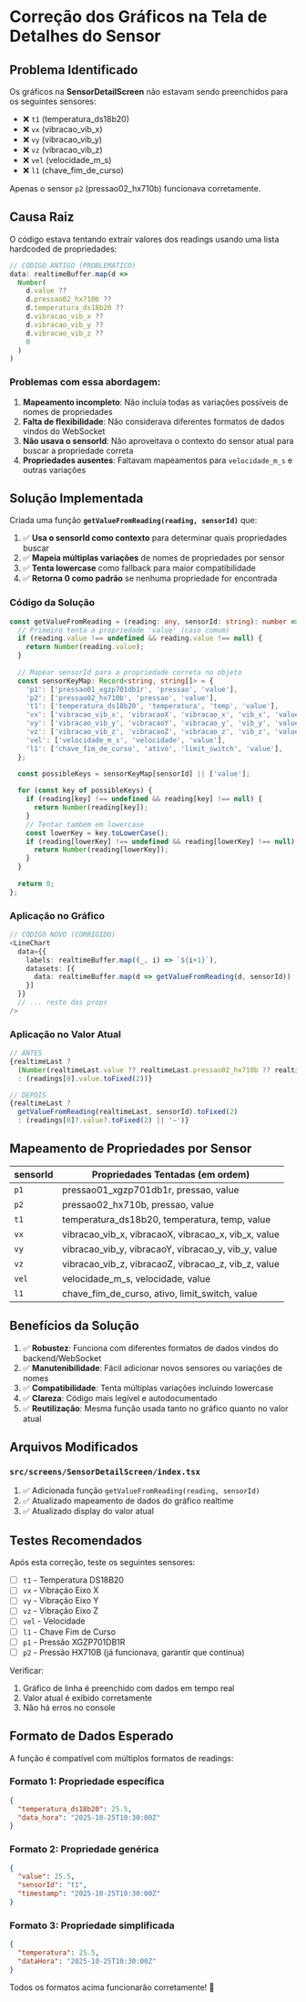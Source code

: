 # Correção dos Gráficos na Tela de Detalhes do Sensor

## Problema Identificado

Os gráficos na **SensorDetailScreen** não estavam sendo preenchidos para os seguintes sensores:
- ❌ `t1` (temperatura_ds18b20)
- ❌ `vx` (vibracao_vib_x)
- ❌ `vy` (vibracao_vib_y)
- ❌ `vz` (vibracao_vib_z)
- ❌ `vel` (velocidade_m_s)
- ❌ `l1` (chave_fim_de_curso)

Apenas o sensor `p2` (pressao02_hx710b) funcionava corretamente.

## Causa Raiz

O código estava tentando extrair valores dos readings usando uma lista hardcoded de propriedades:

```typescript
// CÓDIGO ANTIGO (PROBLEMÁTICO)
data: realtimeBuffer.map(d => 
  Number(
    d.value ?? 
    d.pressao02_hx710b ?? 
    d.temperatura_ds18b20 ?? 
    d.vibracao_vib_x ?? 
    d.vibracao_vib_y ?? 
    d.vibracao_vib_z ?? 
    0
  )
)
```

### Problemas com essa abordagem:

1. **Mapeamento incompleto**: Não incluía todas as variações possíveis de nomes de propriedades
2. **Falta de flexibilidade**: Não considerava diferentes formatos de dados vindos do WebSocket
3. **Não usava o sensorId**: Não aproveitava o contexto do sensor atual para buscar a propriedade correta
4. **Propriedades ausentes**: Faltavam mapeamentos para `velocidade_m_s` e outras variações

## Solução Implementada

Criada uma função **`getValueFromReading(reading, sensorId)`** que:

1. ✅ **Usa o sensorId como contexto** para determinar quais propriedades buscar
2. ✅ **Mapeia múltiplas variações** de nomes de propriedades por sensor
3. ✅ **Tenta lowercase** como fallback para maior compatibilidade
4. ✅ **Retorna 0 como padrão** se nenhuma propriedade for encontrada

### Código da Solução

```typescript
const getValueFromReading = (reading: any, sensorId: string): number => {
  // Primeiro tenta a propriedade 'value' (caso comum)
  if (reading.value !== undefined && reading.value !== null) {
    return Number(reading.value);
  }
  
  // Mapear sensorId para a propriedade correta no objeto
  const sensorKeyMap: Record<string, string[]> = {
    'p1': ['pressao01_xgzp701db1r', 'pressao', 'value'],
    'p2': ['pressao02_hx710b', 'pressao', 'value'],
    't1': ['temperatura_ds18b20', 'temperatura', 'temp', 'value'],
    'vx': ['vibracao_vib_x', 'vibracaoX', 'vibracao_x', 'vib_x', 'value'],
    'vy': ['vibracao_vib_y', 'vibracaoY', 'vibracao_y', 'vib_y', 'value'],
    'vz': ['vibracao_vib_z', 'vibracaoZ', 'vibracao_z', 'vib_z', 'value'],
    'vel': ['velocidade_m_s', 'velocidade', 'value'],
    'l1': ['chave_fim_de_curso', 'ativo', 'limit_switch', 'value'],
  };

  const possibleKeys = sensorKeyMap[sensorId] || ['value'];
  
  for (const key of possibleKeys) {
    if (reading[key] !== undefined && reading[key] !== null) {
      return Number(reading[key]);
    }
    // Tentar também em lowercase
    const lowerKey = key.toLowerCase();
    if (reading[lowerKey] !== undefined && reading[lowerKey] !== null) {
      return Number(reading[lowerKey]);
    }
  }
  
  return 0;
};
```

### Aplicação no Gráfico

```typescript
// CÓDIGO NOVO (CORRIGIDO)
<LineChart
  data={{ 
    labels: realtimeBuffer.map((_, i) => `${i+1}`), 
    datasets: [{ 
      data: realtimeBuffer.map(d => getValueFromReading(d, sensorId))
    }] 
  }}
  // ... resto das props
/>
```

### Aplicação no Valor Atual

```typescript
// ANTES
{realtimeLast ? 
  (Number(realtimeLast.value ?? realtimeLast.pressao02_hx710b ?? realtimeLast.temperatura_ds18b20).toFixed(2)) 
  : (readings[0].value.toFixed(2))}

// DEPOIS
{realtimeLast ? 
  getValueFromReading(realtimeLast, sensorId).toFixed(2) 
  : (readings[0]?.value?.toFixed(2) || '—')}
```

## Mapeamento de Propriedades por Sensor

| sensorId | Propriedades Tentadas (em ordem) |
|----------|----------------------------------|
| `p1` | pressao01_xgzp701db1r, pressao, value |
| `p2` | pressao02_hx710b, pressao, value |
| `t1` | temperatura_ds18b20, temperatura, temp, value |
| `vx` | vibracao_vib_x, vibracaoX, vibracao_x, vib_x, value |
| `vy` | vibracao_vib_y, vibracaoY, vibracao_y, vib_y, value |
| `vz` | vibracao_vib_z, vibracaoZ, vibracao_z, vib_z, value |
| `vel` | velocidade_m_s, velocidade, value |
| `l1` | chave_fim_de_curso, ativo, limit_switch, value |

## Benefícios da Solução

1. ✅ **Robustez**: Funciona com diferentes formatos de dados vindos do backend/WebSocket
2. ✅ **Manutenibilidade**: Fácil adicionar novos sensores ou variações de nomes
3. ✅ **Compatibilidade**: Tenta múltiplas variações incluindo lowercase
4. ✅ **Clareza**: Código mais legível e autodocumentado
5. ✅ **Reutilização**: Mesma função usada tanto no gráfico quanto no valor atual

## Arquivos Modificados

### `src/screens/SensorDetailScreen/index.tsx`

1. ✅ Adicionada função `getValueFromReading(reading, sensorId)`
2. ✅ Atualizado mapeamento de dados do gráfico realtime
3. ✅ Atualizado display do valor atual

## Testes Recomendados

Após esta correção, teste os seguintes sensores:

- [ ] `t1` - Temperatura DS18B20
- [ ] `vx` - Vibração Eixo X
- [ ] `vy` - Vibração Eixo Y
- [ ] `vz` - Vibração Eixo Z
- [ ] `vel` - Velocidade
- [ ] `l1` - Chave Fim de Curso
- [ ] `p1` - Pressão XGZP701DB1R
- [ ] `p2` - Pressão HX710B (já funcionava, garantir que continua)

Verificar:
1. Gráfico de linha é preenchido com dados em tempo real
2. Valor atual é exibido corretamente
3. Não há erros no console

## Formato de Dados Esperado

A função é compatível com múltiplos formatos de readings:

### Formato 1: Propriedade específica
```json
{
  "temperatura_ds18b20": 25.5,
  "data_hora": "2025-10-25T10:30:00Z"
}
```

### Formato 2: Propriedade genérica
```json
{
  "value": 25.5,
  "sensorId": "t1",
  "timestamp": "2025-10-25T10:30:00Z"
}
```

### Formato 3: Propriedade simplificada
```json
{
  "temperatura": 25.5,
  "dataHora": "2025-10-25T10:30:00Z"
}
```

Todos os formatos acima funcionarão corretamente! 🎉
